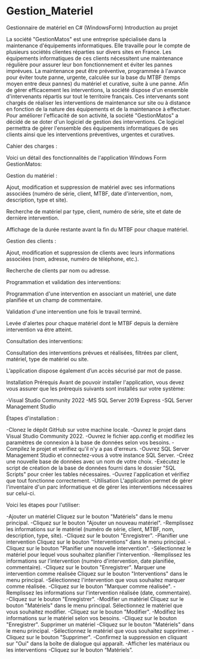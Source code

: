 # Gestion_Materiel
Gestionnaire de matériel en C# (WindowsForm)
Introduction au projet



La société "GestionMatos" est une entreprise spécialisée dans la maintenance d'équipements informatiques. 
Elle travaille pour le compte de plusieurs sociétés clientes réparties sur divers sites en France. Les équipements informatiques de ces clients nécessitent une maintenance régulière pour assurer leur bon fonctionnement et éviter les pannes imprévues. 
La maintenance peut être préventive, programmée à l'avance pour éviter toute panne, urgente, calculée sur la base du MTBF (temps moyen entre deux pannes) du matériel et curative, suite à une panne. Afin de gérer efficacement les interventions, la société dispose d'un ensemble d'intervenants répartis sur tout le territoire français.
 Ces intervenants sont chargés de réaliser les interventions de maintenance sur site ou à distance en fonction de la nature des équipements et de la maintenance à effectuer. Pour améliorer l'efficacité de son activité, la société "GestionMatos" a décidé de se doter d'un logiciel de gestion des interventions. 
Ce logiciel permettra de gérer l'ensemble des équipements informatiques de ses clients ainsi que les interventions préventives, urgentes et curatives.


Cahier des charges :

Voici un détail des fonctionnalités de l'application Windows Form GestionMatos:

Gestion du matériel :


Ajout, modification et suppression de matériel avec ses informations associées (numéro de série, client, MTBF, date 	d'intervention, nom, description, type et site).
 	
Recherche de matériel par type, client, numéro de série, site et date de dernière intervention.
 	
Affichage de la durée restante avant la fin du MTBF pour chaque matériel.


Gestion des clients :


Ajout, modification et suppression de clients avec leurs informations associées (nom, adresse, numéro de téléphone, 	etc.).
 	
Recherche de clients par nom ou adresse.


Programmation et validation des interventions:


Programmation d'une intervention en associant un matériel, une date planifiée et un champ de commentaire.
 	
Validation d'une intervention une fois le travail terminé.
 	
Levée 	d'alertes pour chaque matériel dont le MTBF depuis la dernière intervention va être atteint.


Consultation des interventions:


Consultation des interventions prévues et réalisées, filtrées par client, matériel, type de matériel ou site.


L’application dispose également d’un accès sécurisé par mot de passe.

Installation 
Prérequis 
Avant de pouvoir installer l'application, vous devez vous assurer que les prérequis suivants sont installés sur votre système: 

-Visual Studio Community 2022
-MS SQL Server 2019 Express 
-SQL Server Management Studio 

Étapes d'installation : 

-Clonez le dépôt GitHub sur votre machine locale.
-Ouvrez le projet dans Visual Studio Community 2022.
-Ouvrez le fichier app.config et modifiez les paramètres de connexion à la base de données selon vos besoins.
-Compilez le projet et vérifiez qu'il n'y a pas d'erreurs. 
-Ouvrez SQL Server Management Studio et connectez-vous à votre instance SQL Server. 
-Créez une nouvelle base de données avec un nom de votre choix. 
-Exécutez le script de création de la base de données fourni dans le dossier "SQL Scripts" pour créer les tables nécessaires.
-Ouvrez l'application et vérifiez que tout fonctionne correctement.
-Utilisation L'application permet de gérer l'inventaire d'un parc informatique et de gérer les interventions nécessaires sur celui-ci.

Voici les étapes pour l'utiliser: 

-Ajouter un matériel Cliquez sur le bouton "Matériels" dans le menu principal.
-Cliquez sur le bouton "Ajouter un nouveau matériel". 
-Remplissez les informations sur le matériel (numéro de série, client, MTBF, nom, description, type, site). 
-Cliquez sur le bouton "Enregistrer". 
-Planifier une intervention Cliquez sur le bouton "Interventions" dans le menu principal.
-Cliquez sur le bouton "Planifier une nouvelle intervention". 
-Sélectionnez le matériel pour lequel vous souhaitez planifier l'intervention.
-Remplissez les informations sur l'intervention (numéro d'intervention, date planifiée, commentaire).
-Cliquez sur le bouton "Enregistrer". Marquer une intervention comme réalisée Cliquez sur le bouton "Interventions" dans le menu principal. 
-Sélectionnez l'intervention que vous souhaitez marquer comme réalisée. 
-Cliquez sur le bouton "Marquer comme réalisée". 
-Remplissez les informations sur l'intervention réalisée (date, commentaire). 
-Cliquez sur le bouton "Enregistrer".
-Modifier un matériel Cliquez sur le bouton "Matériels" dans le menu principal. Sélectionnez le matériel que vous souhaitez modifier.
-Cliquez sur le bouton "Modifier". 
-Modifiez les informations sur le matériel selon vos besoins.
-Cliquez sur le bouton "Enregistrer". Supprimer un matériel -Cliquez sur le bouton "Matériels" dans le menu principal. -Sélectionnez le matériel que vous souhaitez supprimer. 
-Cliquez sur le bouton "Supprimer". 
-Confirmez la suppression en cliquant sur "Oui" dans la boîte de dialogue qui apparaît.
-Afficher les matériaux ou les interventions -Cliquez sur le bouton “Matériels”.
